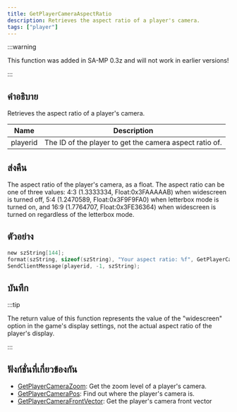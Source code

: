 ```yaml
---
title: GetPlayerCameraAspectRatio
description: Retrieves the aspect ratio of a player's camera.
tags: ["player"]
---
```


:::warning

This function was added in SA-MP 0.3z and will not work in earlier versions!

:::

## คำอธิบาย

Retrieves the aspect ratio of a player's camera.

| Name     | Description                                             |
| -------- | ------------------------------------------------------- |
| playerid | The ID of the player to get the camera aspect ratio of. |

## ส่งคืน

The aspect ratio of the player's camera, as a float. The aspect ratio can be one of three values: 4:3 (1.3333334, Float:0x3FAAAAAB) when widescreen is turned off, 5:4 (1.2470589, Float:0x3F9F9FA0) when letterbox mode is turned on, and 16:9 (1.7764707, Float:0x3FE36364) when widescreen is turned on regardless of the letterbox mode.

## ตัวอย่าง

```c
new szString[144];
format(szString, sizeof(szString), "Your aspect ratio: %f", GetPlayerCameraAspectRatio(playerid));
SendClientMessage(playerid, -1, szString);
```

## บันทึก

:::tip

The return value of this function represents the value of the "widescreen" option in the game's display settings, not the actual aspect ratio of the player's display.

:::

## ฟังก์ชั่นที่เกี่ยวข้องกัน

- [GetPlayerCameraZoom](../functions/GetPlayerCameraZoom): Get the zoom level of a player's camera.
- [GetPlayerCameraPos](../functions/GetPlayerCameraPos): Find out where the player's camera is.
- [GetPlayerCameraFrontVector](../functions/GetPlayerVameraFrontVector): Get the player's camera front vector
